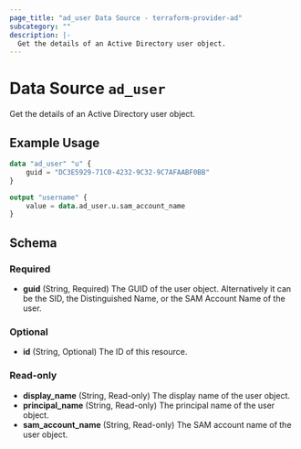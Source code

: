 ```yaml
---
page_title: "ad_user Data Source - terraform-provider-ad"
subcategory: ""
description: |-
  Get the details of an Active Directory user object.
---
```


# Data Source `ad_user`

Get the details of an Active Directory user object.

## Example Usage

```terraform
data "ad_user" "u" {
    guid = "DC3E5929-71C0-4232-9C32-9C7AFAABF0BB"
}

output "username" {
    value = data.ad_user.u.sam_account_name
}
```

## Schema

### Required

- **guid** (String, Required) The GUID of the user object. Alternatively it can be the SID, the Distinguished Name, or the SAM Account Name of the user.

### Optional

- **id** (String, Optional) The ID of this resource.

### Read-only

- **display_name** (String, Read-only) The display name of the user object.
- **principal_name** (String, Read-only) The principal name of the user object.
- **sam_account_name** (String, Read-only) The SAM account name of the user object.


